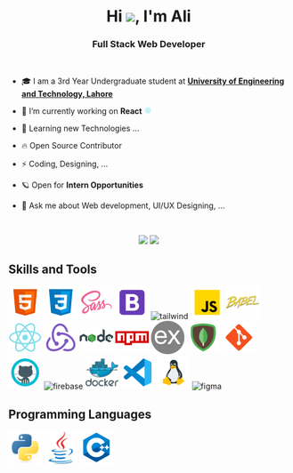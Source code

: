 <h1 align="center">Hi <img src="https://raw.githubusercontent.com/iampavangandhi/iampavangandhi/master/gifs/Hi.gif" width="30px">, I'm Ali</h1>
<h3 align="center">Full Stack Web Developer</h3> 
<br>

- 🎓  I am a 3rd Year Undergraduate student at <a href="https://uet.edu.pk"> <b>University of Engineering and Technology, Lahore</b> </a>

- 🔭 I’m currently working on **React** <img style="margin: auto;" src="https://raw.githubusercontent.com/sachinverma53121/sachinverma53121/master/icons/react.png" alt=react width="13" height="13"/>

- 🌱 Learning new Technologies ...

- 🔥 Open Source Contributor

- ⚡ Coding, Designing, ...

- 🪐 Open for **Intern Opportunities**

- 💬 Ask me about Web development, UI/UX Designing, ...

<br>

<p align="center">
    <img class="darkMode" height="180em" src="https://github-readme-streak-stats.herokuapp.com/?user=alinaqikhan&theme=dark&hide_border=true&ring=30d158&fire=30d158&currStreakLabel=30d158&background=0d1117&stroke=00000000&count_private=true&include_all_commits=true" />
    <img class="darkMode"  src="https://activity-graph.herokuapp.com/graph?username=alinaqikhan&count_private=true&hide_border=true&bg_color=0d1117&custom_title=Open%20Source%20Contributions&line=34c75950&point=34c759&theme=github" />
</p>


<h2>Skills and Tools </h2>
<p align="left">
	<img style="margin: auto;" src="https://raw.githubusercontent.com/sachinverma53121/sachinverma53121/master/icons/html5.png" alt=html5 width="60" height="60"/> 
	<img style="margin: auto;" src="https://raw.githubusercontent.com/sachinverma53121/sachinverma53121/master/icons/css3.png" alt=css3 width="60" height="60"/> 
  <img style="margin: auto;" src="https://raw.githubusercontent.com/sachinverma53121/sachinverma53121/master/icons/sass.png" alt=sass width="60" height="60"/> 
	<img style="margin: auto;" src="https://raw.githubusercontent.com/sachinverma53121/sachinverma53121/master/icons/bootstrap.png" alt=bootstrap width="60" height="60"/>
  <img src="https://www.vectorlogo.zone/logos/tailwindcss/tailwindcss-icon.svg" alt="tailwind" width="60" height="60"/>
  <img style="margin: auto;" src="https://raw.githubusercontent.com/sachinverma53121/sachinverma53121/master/icons/js.png" alt=javascript width="60" height="60"/>
	<img style="margin: auto;" src="https://raw.githubusercontent.com/sachinverma53121/sachinverma53121/master/icons/babel.png" alt=babel width="60" height="60"/>
	<img style="margin: auto;" src="https://raw.githubusercontent.com/sachinverma53121/sachinverma53121/master/icons/react.png" alt=react width="60" height="60"/> 
  <img style="margin: auto;" src="https://raw.githubusercontent.com/sachinverma53121/sachinverma53121/master/icons/redux.png" alt=redux width="60" height="60"/> 
  <img style="margin: auto;" src="https://raw.githubusercontent.com/sachinverma53121/sachinverma53121/master/icons/node.png" alt=nodejs width="60" height="60"/>
	<img style="margin: auto;" src="https://raw.githubusercontent.com/sachinverma53121/sachinverma53121/master/icons/npm.png" alt=npm width="60" height="60"/>
  <img id="express" style="margin: auto;" src="https://github.com/ravian0519/icons/blob/main/CC_20210929_164059.png" alt=express width="60" height="60"/>
	<img style="margin: auto;" src="https://raw.githubusercontent.com/sachinverma53121/sachinverma53121/master/icons/mongo.png" alt=mongodb width="60" height="60"/> 
	<img style="margin: auto;" src="https://raw.githubusercontent.com/sachinverma53121/sachinverma53121/master/icons/git.png" alt=git width="60" height="60"/>
  <img style="margin: auto;" src="https://raw.githubusercontent.com/sachinverma53121/sachinverma53121/master/icons/github.png" alt=github width="60" height="60"/>
  <img src="https://www.vectorlogo.zone/logos/firebase/firebase-icon.svg" alt="firebase" width="60" height="60"/>
  <img src="https://raw.githubusercontent.com/devicons/devicon/master/icons/docker/docker-original-wordmark.svg" alt="docker" width="60" height="60"/>
  <img style="margin: auto;" src="https://raw.githubusercontent.com/sachinverma53121/sachinverma53121/master/icons/vsc.png" alt=vs width="60" height="60"/>
  <img style="margin: auto;" src="https://raw.githubusercontent.com/sachinverma53121/sachinverma53121/master/icons/linux.png" alt=linux width="60" height="60"/>
  <img src="https://www.vectorlogo.zone/logos/figma/figma-icon.svg" alt="figma" width="60" height="60"/>
</p>


<h2>Programming Languages </h2>
<p align="left">
<img src="https://raw.githubusercontent.com/devicons/devicon/master/icons/python/python-original.svg" alt="python" width="60" height="60"/> 
<img src="https://raw.githubusercontent.com/devicons/devicon/master/icons/java/java-original.svg" alt="java" width="60" height="60"/>
 <img style="margin: auto;" src="https://raw.githubusercontent.com/sachinverma53121/sachinverma53121/master/icons/cpp.png" alt=cplusplus width="60" height="60"/>
</p>
